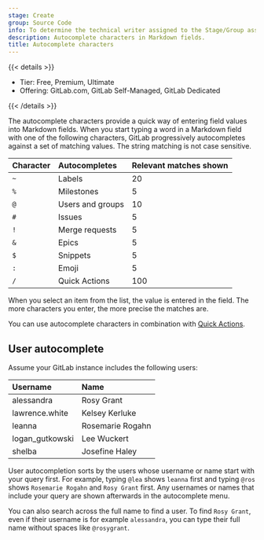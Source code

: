 ```yaml
---
stage: Create
group: Source Code
info: To determine the technical writer assigned to the Stage/Group associated with this page, see https://handbook.gitlab.com/handbook/product/ux/technical-writing/#assignments
description: Autocomplete characters in Markdown fields.
title: Autocomplete characters
---
```


{{< details >}}

- Tier: Free, Premium, Ultimate
- Offering: GitLab.com, GitLab Self-Managed, GitLab Dedicated

{{< /details >}}

The autocomplete characters provide a quick way of entering field values into
Markdown fields. When you start typing a word in a Markdown field with one of
the following characters, GitLab progressively autocompletes against a set of
matching values. The string matching is not case sensitive.

| Character | Autocompletes | Relevant matches shown |
| :-------- | :------------ | :---- |
| `~`       | Labels | 20 |
| `%`       | Milestones | 5 |
| `@`       | Users and groups | 10 |
| `#`       | Issues | 5 |
| `!`       | Merge requests | 5 |
| `&`       | Epics | 5 |
| `$`       | Snippets | 5 |
| `:`       | Emoji | 5 |
| `/`       | Quick Actions | 100 |

When you select an item from the list, the value is entered in the field.
The more characters you enter, the more precise the matches are.

You can use autocomplete characters in combination with [Quick Actions](quick_actions.md).

## User autocomplete

Assume your GitLab instance includes the following users:

<!-- vale gitlab_base.Spelling = NO -->

| Username        | Name |
| :-------------- | :--- |
| alessandra      | Rosy Grant |
| lawrence.white  | Kelsey Kerluke |
| leanna          | Rosemarie Rogahn |
| logan_gutkowski | Lee Wuckert |
| shelba          | Josefine Haley |

<!-- vale gitlab_base.Spelling = YES -->

User autocompletion sorts by the users whose username or name start with your query first.
For example, typing `@lea` shows `leanna` first and typing `@ros` shows `Rosemarie Rogahn` and `Rosy Grant` first.
Any usernames or names that include your query are shown afterwards in the autocomplete menu.

You can also search across the full name to find a user.
To find `Rosy Grant`, even if their username is for example `alessandra`, you can type their full name without spaces like `@rosygrant`.
